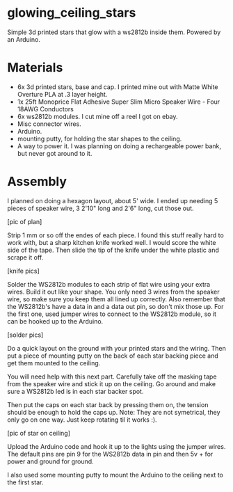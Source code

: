# glowing_ceiling_stars
Simple 3d printed stars that glow with a ws2812b inside them. Powered by an Arduino.

# Materials

* 6x 3d printed stars, base and cap. I printed mine out with Matte White Overture PLA at .3 layer height.
* 1x 25ft Monoprice Flat Adhesive Super Slim Micro Speaker Wire - Four 18AWG Conductors
* 6x ws2812b modules. I cut mine off a reel I got on ebay.
* Misc connector wires.
* Arduino.
* mounting putty, for holding the star shapes to the ceiling.
* A way to power it. I was planning on doing a rechargeable power bank, but never got around to it.

# Assembly

I planned on doing a hexagon layout, about 5' wide. I ended up needing 5 pieces of speaker wire, 3 2'10" long and 2'6" long, cut those out.

[pic of plan]

Strip 1 mm or so off the endes of each piece. I found this stuff really hard to work with, but a sharp kitchen knife worked well. I would score the white side of the tape. Then slide the tip of the knife under the white plastic and scrape it off.

[knife pics]

Solder the WS2812b modules to each strip of flat wire using your extra wires. Build it out like your shape. You only need 3 wires from the speaker wire, so make sure you keep them all lined up correctly. Also remember that the WS2812b's have a data in and a data out pin, so don't mix those up. For the first one, used jumper wires to connect to the WS2812b module, so it can be hooked up to the Arduino.

[solder pics]

Do a quick layout on the ground with your printed stars and the wiring. Then put a piece of mounting putty on the back of each star backing piece and get them mounted to the ceiling.

You will need help with this next part. Carefully take off the masking tape from the speaker wire and stick it up on the ceiling. Go around and make sure a WS2812b led is in each star backer spot.

Then put the caps on each star back by pressing them on, the tension should be enough to hold the caps up. Note: They are not symetrical, they only go on one way. Just keep rotating til it works :).

[pic of star on ceiling]

Upload the Arduino code and hook it up to the lights using the jumper wires. The default pins are pin 9 for the WS2812b data in pin and then 5v + for power and ground for ground.

I also used some mounting putty to mount the Arduino to the ceiling next to the first star.
